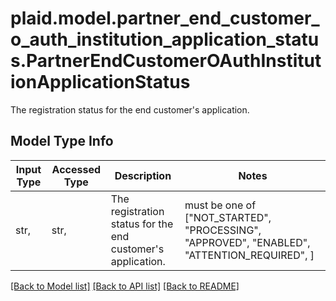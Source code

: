 # plaid.model.partner_end_customer_o_auth_institution_application_status.PartnerEndCustomerOAuthInstitutionApplicationStatus

The registration status for the end customer's application.

## Model Type Info
Input Type | Accessed Type | Description | Notes
------------ | ------------- | ------------- | -------------
str,  | str,  | The registration status for the end customer&#x27;s application. | must be one of ["NOT_STARTED", "PROCESSING", "APPROVED", "ENABLED", "ATTENTION_REQUIRED", ] 

[[Back to Model list]](../../README.md#documentation-for-models) [[Back to API list]](../../README.md#documentation-for-api-endpoints) [[Back to README]](../../README.md)

